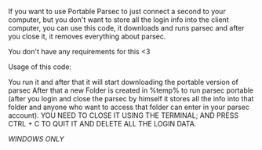If you want to use Portable Parsec to just connect a second to your computer, but you don't want to store all the login info into the client computer,
you can use this code, it downloads and runs parsec and after you close it, it removes everything about parsec.

You don't have any requirements for this <3

Usage of this code:

You run it and after that it will start downloading the portable version of parsec
After that a new Folder is created in %temp% to run parsec portable (after you login and close the parsec by himself it stores all the info into that folder and
anyone who want to access that folder can enter in your parsec account).
YOU NEED TO CLOSE IT USING THE TERMINAL; AND PRESS CTRL + C TO QUIT IT AND DELETE ALL THE LOGIN DATA.

*WINDOWS ONLY*
